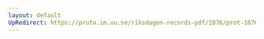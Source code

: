 ```yaml
---
layout: default
UpRedirect: https://pruto.im.uu.se/riksdagen-records-pdf/1876/prot-1876--fk--001/prot-1876--fk--001_001.pdf
---
```


